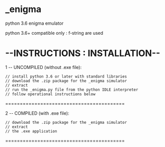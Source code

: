 # _enigma
python 3.6 enigma emulator

python 3.6+ compatible only : f-string are used

--INSTRUCTIONS : INSTALLATION--
=========================================

1 -- UNCOMPILED (without .exe file):
    
    // install python 3.6 or later with standard libraries
    // download the .zip package for the _enigma simulator
    // extract
    // run the _enigma.py file from the python IDLE interpreter
    // follow operational instructions below
    
=========================================

2 -- COMPILED (with .exe file):

    // download the .zip package for the _enigma simulator
    // extract
    // the .exe application

=========================================
    

